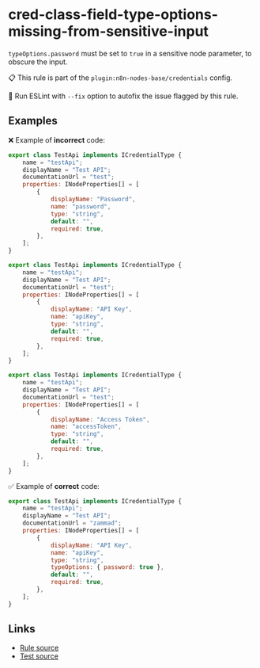 [//]: # "File generated from a template. Do not edit this file directly."

# cred-class-field-type-options-missing-from-sensitive-input

`typeOptions.password` must be set to `true` in a sensitive node parameter, to obscure the input.

📋 This rule is part of the `plugin:n8n-nodes-base/credentials` config.

🔧 Run ESLint with `--fix` option to autofix the issue flagged by this rule.

## Examples

❌ Example of **incorrect** code:

```js
export class TestApi implements ICredentialType {
	name = "testApi";
	displayName = "Test API";
	documentationUrl = "test";
	properties: INodeProperties[] = [
		{
			displayName: "Password",
			name: "password",
			type: "string",
			default: "",
			required: true,
		},
	];
}

export class TestApi implements ICredentialType {
	name = "testApi";
	displayName = "Test API";
	documentationUrl = "test";
	properties: INodeProperties[] = [
		{
			displayName: "API Key",
			name: "apiKey",
			type: "string",
			default: "",
			required: true,
		},
	];
}

export class TestApi implements ICredentialType {
	name = "testApi";
	displayName = "Test API";
	documentationUrl = "test";
	properties: INodeProperties[] = [
		{
			displayName: "Access Token",
			name: "accessToken",
			type: "string",
			default: "",
			required: true,
		},
	];
}
```

✅ Example of **correct** code:

```js
export class TestApi implements ICredentialType {
	name = "testApi";
	displayName = "Test API";
	documentationUrl = "zammad";
	properties: INodeProperties[] = [
		{
			displayName: "API Key",
			name: "apiKey",
			type: "string",
			typeOptions: { password: true },
			default: "",
			required: true,
		},
	];
}
```

## Links

- [Rule source](../../lib/rules/cred-class-field-type-options-missing-from-sensitive-input.ts)
- [Test source](../../tests/cred-class-field-type-options-missing-from-sensitive-input.test.ts)
